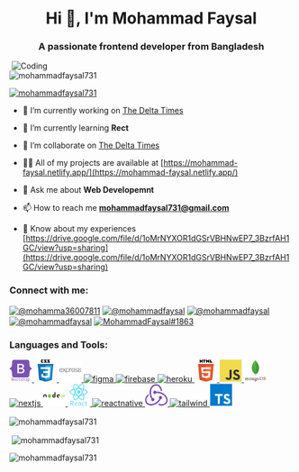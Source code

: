 <h1 align="center">Hi 👋, I'm Mohammad Faysal</h1>
<h3 align="center">A passionate frontend developer from Bangladesh</h3>

<img align="right" alt="Coding" width="500" src="https://globaleducation.s3.ap-south-1.amazonaws.com/globaledu/gif/front-end-development.gif">

<p align="left"> <img src="https://komarev.com/ghpvc/?username=mohammadfaysal731&label=Profile%20views&color=0e75b6&style=flat" alt="mohammadfaysal731" /> </p>

<p align="left"> <a href="https://github.com/ryo-ma/github-profile-trophy"><img src="https://github-profile-trophy.vercel.app/?username=mohammadfaysal731" alt="mohammadfaysal731" /></a> </p>

- 🔭 I’m currently working on [The Delta Times](https://delta-times.netlify.app/)

- 🌱 I’m currently learning **Rect**

- 👯 I’m collaborate on [The Delta Times](https://delta-times.netlify.app/)

- 👨‍💻 All of my projects are available at [https://mohammad-faysal.netlify.app/](https://mohammad-faysal.netlify.app/)

- 💬 Ask me about **Web Developemnt**

- 📫 How to reach me **mohammadfaysal731@gmail.com**

- 📄 Know about my experiences [https://drive.google.com/file/d/1oMrNYXOR1dGSrVBHNwEP7_3BzrfAH1GC/view?usp=sharing](https://drive.google.com/file/d/1oMrNYXOR1dGSrVBHNwEP7_3BzrfAH1GC/view?usp=sharing)


<h3 align="left">Connect with me:</h3>
<p align="left">
<a href="https://twitter.com/@mohamma36007811" target="blank"><img align="center" src="https://raw.githubusercontent.com/rahuldkjain/github-profile-readme-generator/master/src/images/icons/Social/twitter.svg" alt="@mohamma36007811" height="30" width="40" /></a>
<a href="https://linkedin.com/in/mohammad-faysal" target="blank"><img align="center" src="https://raw.githubusercontent.com/rahuldkjain/github-profile-readme-generator/master/src/images/icons/Social/linked-in-alt.svg" alt="@mohammadfaysal" height="30" width="40" /></a>
<a href="https://fb.com/profile.php?id=100045990253742" target="blank"><img align="center" src="https://raw.githubusercontent.com/rahuldkjain/github-profile-readme-generator/master/src/images/icons/Social/facebook.svg" alt="@mohammadfaysal" height="30" width="40" /></a>
<a href="https://dribbble.com/Mohammad_Faysal731" target="blank"><img align="center" src="https://raw.githubusercontent.com/rahuldkjain/github-profile-readme-generator/master/src/images/icons/Social/dribbble.svg" alt="@mohammadfaysal" height="30" width="40" /></a>
<a href="https://discord.gg/MohammadFaysal#1863" target="blank"><img align="center" src="https://raw.githubusercontent.com/rahuldkjain/github-profile-readme-generator/master/src/images/icons/Social/discord.svg" alt="MohammadFaysal#1863" height="30" width="40" /></a>
</p>


<h3 align="left">Languages and Tools:</h3>

 <a href="https://getbootstrap.com" target="_blank" rel="noreferrer">
  <img src="https://raw.githubusercontent.com/devicons/devicon/master/icons/bootstrap/bootstrap-plain-wordmark.svg" alt="bootstrap" width="40" height="40"/> 
 </a>  
 <a href="https://www.w3schools.com/css/" target="_blank" rel="noreferrer"> 
  <img src="https://raw.githubusercontent.com/devicons/devicon/master/icons/css3/css3-original-wordmark.svg" alt="css3" width="40" height="40"/> 
 </a> 
 <a href="https://expressjs.com" target="_blank" rel="noreferrer"> 
  <img src="https://raw.githubusercontent.com/devicons/devicon/master/icons/express/express-original-wordmark.svg" alt="express" width="40" height="40"/> 
 </a> 
 <a href="https://www.figma.com/" target="_blank" rel="noreferrer"> 
  <img src="https://www.vectorlogo.zone/logos/figma/figma-icon.svg" alt="figma" width="40" height="40"/> 
 </a> 
  <a href="https://firebase.google.com/" target="_blank" rel="noreferrer"> 
    <img src="https://www.vectorlogo.zone/logos/firebase/firebase-icon.svg" alt="firebase" width="40" height="40"/> 
  </a> 
  <a href="https://heroku.com" target="_blank" rel="noreferrer"> 
   <img src="https://www.vectorlogo.zone/logos/heroku/heroku-icon.svg" alt="heroku" width="40" height="40"/> 
  </a> 
  <a href="https://www.w3.org/html/" target="_blank" rel="noreferrer"> 
   <img src="https://raw.githubusercontent.com/devicons/devicon/master/icons/html5/html5-original-wordmark.svg" alt="html5" width="40" height="40"/> 
  </a> 
  <a href="https://developer.mozilla.org/en-US/docs/Web/JavaScript" target="_blank" rel="noreferrer"> 
   <img src="https://raw.githubusercontent.com/devicons/devicon/master/icons/javascript/javascript-original.svg" alt="javascript" width="40" height="40"/> 
  </a> 
  <a href="https://www.mongodb.com/" target="_blank" rel="noreferrer"> 
   <img src="https://raw.githubusercontent.com/devicons/devicon/master/icons/mongodb/mongodb-original-wordmark.svg" alt="mongodb" width="40" height="40"/> 
  </a> 
  <a href="https://nextjs.org/" target="_blank" rel="noreferrer"> 
    <img src="https://cdn.worldvectorlogo.com/logos/nextjs-2.svg" alt="nextjs" width="40" height="40"/> 
  </a> 
  <a href="https://nodejs.org" target="_blank" rel="noreferrer"> 
    <img src="https://raw.githubusercontent.com/devicons/devicon/master/icons/nodejs/nodejs-original-wordmark.svg" alt="nodejs" width="40" height="40"/> 
  </a> 
  <a href="https://reactjs.org/" target="_blank" rel="noreferrer"> 
    <img src="https://raw.githubusercontent.com/devicons/devicon/master/icons/react/react-original-wordmark.svg" alt="react" width="40" height="40"/> 
  </a> 
  <a href="https://reactnative.dev/" target="_blank" rel="noreferrer"> 
    <img src="https://reactnative.dev/img/header_logo.svg" alt="reactnative" width="40" height="40"/> 
  </a> 
  <a href="https://redux.js.org" target="_blank" rel="noreferrer"> 
    <img src="https://raw.githubusercontent.com/devicons/devicon/master/icons/redux/redux-original.svg" alt="redux" width="40" height="40"/> 
  </a> 
  <a href="https://tailwindcss.com/" target="_blank" rel="noreferrer"> 
    <img src="https://www.vectorlogo.zone/logos/tailwindcss/tailwindcss-icon.svg" alt="tailwind" width="40" height="40"/> 
  </a> 
  <a href="https://www.typescriptlang.org/" target="_blank" rel="noreferrer"> 
    <img src="https://raw.githubusercontent.com/devicons/devicon/master/icons/typescript/typescript-original.svg" alt="typescript" width="40" height="40"/> 
  </a> 

 <br/>
 <p>
 <a><img align="center" src="https://github-readme-stats.vercel.app/api/top-langs?username=mohammadfaysal731&show_icons=true&locale=en&layout=compact" alt="mohammadfaysal731" /></a>
 </p>
<p>
 <a>&nbsp;<img align="center" src="https://github-readme-stats.vercel.app/api?username=mohammadfaysal731&show_icons=true&locale=en" alt="mohammadfaysal731" /></a>
</p>

 <p>
 <a><img src="https://github-readme-streak-stats.herokuapp.com/?user=mohammadfaysal731&" alt="mohammadfaysal731" /></a>
</p>


